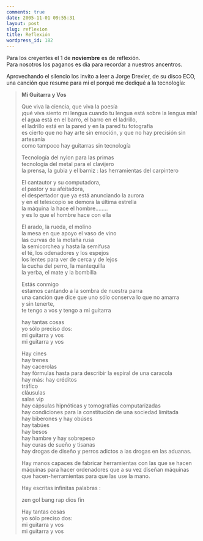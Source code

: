 ```yaml
---
comments: true
date: 2005-11-01 09:55:31
layout: post
slug: reflexion
title: Reflexión
wordpress_id: 182
---
```


Para los creyentes el 1 de **noviembre** es de reflexión.  
Para nosotros los paganos es dia para recordar a nuestros ancentros.

Aprovechando el silencio los invito a leer a Jorge Drexler, de su disco ECO, una canción que resume para mi el porqué me dediqué a la tecnología:

> **Mi Guitarra y Vos**
> 
> Que viva la ciencia, que viva la poesía  
¡qué viva siento mi lengua cuando tu lengua está sobre la lengua mía!  
el agua está en el barro, el barro en el ladrillo,  
el ladrillo está en la pared y en la pared tu fotografía  
es cierto que no hay arte sin emoción, y que no hay precisión sin artesanía  
como tampoco hay guitarras sin tecnología
> 
> Tecnología del nylon para las primas  
tecnología del metal para el clavijero  
la prensa, la gubia y el barniz : las herramientas del carpintero
> 
> El cantautor y su computadora,  
el pastor y su afeitadora,  
el despertador que ya está anunciando la aurora  
y en el telescopio se demora la última estrella  
la máquina la hace el hombre........  
y es lo que el hombre hace con ella
> 
> El arado, la rueda, el molino  
la mesa en que apoyo el vaso de vino  
las curvas de la motaña rusa  
la semicorchea y hasta la semifusa  
el té, los odenadores y los espejos  
los lentes para ver de cerca y de lejos  
la cucha del perro, la mantequilla  
la yerba, el mate y la bombilla
> 
> Estás conmigo  
estamos cantando a la sombra de nuestra parra  
una canción que dice que uno sólo conserva lo que no amarra  
y sin tenerte,  
te tengo a vos y tengo a mi guitarra
> 
> hay tantas cosas  
yo sólo preciso dos:  
mi guitarra y vos  
mi guitarra y vos
> 
> Hay cines  
hay trenes  
hay cacerolas  
hay fórmulas hasta para describir la espiral de una caracola  
hay más: hay créditos  
tráfico  
cláusulas  
salas vip  
hay cápsulas hipnóticas y tomografías computarizadas  
hay condiciones para la constitución de una sociedad limitada  
hay biberones y hay obúses  
hay tabúes  
hay besos  
hay hambre y hay sobrepeso  
hay curas de sueño y tisanas  
hay drogas de diseño y perros adictos a las drogas en las aduanas.
> 
> Hay manos capaces de fabricar herramientas con las que se hacen máquinas para hacer ordenadores que a su vez diseñan máquinas que hacen-herramientas para que las use la mano.
> 
> Hay escritas infinitas palabras :
> 
> zen gol bang rap dios fin
> 
> Hay tantas cosas  
yo sólo preciso dos:  
mi guitarra y vos  
mi guitarra y vos


